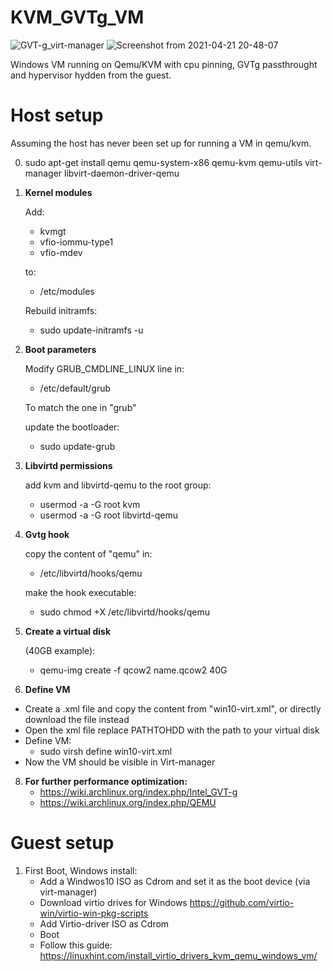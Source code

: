 # KVM_GVTg_VM
![GVT-g_virt-manager](https://user-images.githubusercontent.com/58810777/115971485-092be780-a549-11eb-914d-6af5b5ff3fd8.png)
![Screenshot from 2021-04-21 20-48-07](https://user-images.githubusercontent.com/58810777/115971495-0df09b80-a549-11eb-9e4e-cd7bd3f3cc29.png)

Windows VM running on Qemu/KVM with cpu pinning, GVTg passthrought and hypervisor hydden from the guest.

# Host setup
Assuming the host has never been set up for running a VM in qemu/kvm.

0) sudo apt-get install qemu qemu-system-x86 qemu-kvm qemu-utils virt-manager libvirt-daemon-driver-qemu

1) **Kernel modules**
    
    Add:
    -   kvmgt
    -   vfio-iommu-type1
    -   vfio-mdev
    
    to:
    -   /etc/modules

    Rebuild initramfs: 
    -   sudo update-initramfs -u

2) **Boot parameters**
    
    Modify GRUB_CMDLINE_LINUX line in:
    -   /etc/default/grub
    
    To match the one in "grub"

    update the bootloader: 
    -   sudo update-grub

3) **Libvirtd permissions**
    
    add kvm and libvirtd-qemu to the root group:
    -   usermod -a -G root kvm
    -   usermod -a -G root libvirtd-qemu

4) **Gvtg hook**
    
    copy the content of "qemu" in: 
    -   /etc/libvirtd/hooks/qemu
    
    make the hook executable: 
    -   sudo chmod +X /etc/libvirtd/hooks/qemu

6) **Create a virtual disk** 
    
    (40GB example):
    -   qemu-img create -f qcow2 name.qcow2 40G

7) **Define VM**
-  Create a .xml file and copy the content from "win10-virt.xml", or directly download the file instead
-   Open the xml file replace PATHTOHDD with the path to your virtual disk
-   Define VM:  
    -   sudo virsh define win10-virt.xml
-   Now the VM should be visible in Virt-manager

8) **For further performance optimization:**
    -   https://wiki.archlinux.org/index.php/Intel_GVT-g
    -   https://wiki.archlinux.org/index.php/QEMU
# Guest setup

1) First Boot, Windows install:
    -   Add a Windwos10 ISO as Cdrom and set it as the boot device (via virt-manager) 
    -   Download virtio drives for Windows https://github.com/virtio-win/virtio-win-pkg-scripts
    -   Add Virtio-driver ISO as Cdrom
    -   Boot
    -   Follow this guide: https://linuxhint.com/install_virtio_drivers_kvm_qemu_windows_vm/
